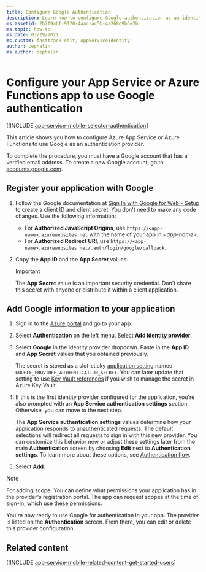 ```yaml
---
title: Configure Google Authentication
description: Learn how to configure Google authentication as an identity provider for your App Service or Azure Functions app.
ms.assetid: 2b2f9abf-9120-4aac-ac5b-4a268d9b6e2b
ms.topic: how-to
ms.date: 03/29/2021
ms.custom: fasttrack-edit, AppServiceIdentity
author: cephalin
ms.author: cephalin
---
```


# Configure your App Service or Azure Functions app to use Google authentication

[!INCLUDE [app-service-mobile-selector-authentication](../../includes/app-service-mobile-selector-authentication.md)]

This article shows you how to configure Azure App Service or Azure Functions to use Google as an authentication provider.

To complete the procedure, you must have a Google account that has a verified email address. To create a new Google account, go to [accounts.google.com](https://go.microsoft.com/fwlink/p/?LinkId=268302).

## <a name="register"> </a>Register your application with Google

1. Follow the Google documentation at [Sign In with Google for Web - Setup](https://developers.google.com/identity/gsi/web/guides/fedcm-migration) to create a client ID and client secret. You don't need to make any code changes. Use the following information:
    - For **Authorized JavaScript Origins**, use `https://<app-name>.azurewebsites.net` with the name of your app in *\<app-name>*.
    - For **Authorized Redirect URI**, use `https://<app-name>.azurewebsites.net/.auth/login/google/callback`.
1. Copy the **App ID** and the **App Secret** values.

    > [!IMPORTANT]
    > The **App Secret** value is an important security credential. Don't share this secret with anyone or distribute it within a client application.

## <a name="secrets"> </a>Add Google information to your application

1. Sign in to the [Azure portal] and go to your app.
1. Select **Authentication** on the left menu. Select **Add identity provider**.
1. Select **Google** in the identity provider dropdown. Paste in the **App ID** and **App Secret** values that you obtained previously.

    The secret is stored as a slot-sticky [application setting](./configure-common.md#configure-app-settings) named `GOOGLE_PROVIDER_AUTHENTICATION_SECRET`. You can later update that setting to use [Key Vault references](./app-service-key-vault-references.md) if you wish to manage the secret in Azure Key Vault.

1. If this is the first identity provider configured for the application, you're also prompted with an **App Service authentication settings** section. Otherwise, you can move to the next step.
    
    The **App Service authentication settings** values determine how your application responds to unauthenticated requests. The default selections will redirect all requests to sign in with this new provider. You can customize this behavior now or adjust these settings later from the main **Authentication** screen by choosing **Edit** next to **Authentication settings**. To learn more about these options, see [Authentication flow](overview-authentication-authorization.md#authentication-flow).

1. Select **Add**.

> [!NOTE]
> For adding scope: You can define what permissions your application has in the provider's registration portal. The app can request scopes at the time of sign-in, which use these permissions.

You're now ready to use Google for authentication in your app. The provider is listed on the **Authentication** screen. From there, you can edit or delete this provider configuration.

## Related content

[!INCLUDE [app-service-mobile-related-content-get-started-users](../../includes/app-service-mobile-related-content-get-started-users.md)]

<!-- Anchors. -->

<!-- Images. -->

[0]: ./media/app-service-mobile-how-to-configure-google-authentication/mobile-app-google-redirect.png
[1]: ./media/app-service-mobile-how-to-configure-google-authentication/mobile-app-google-settings.png

<!-- URLs. -->

[Google APIs]: https://go.microsoft.com/fwlink/p/?LinkId=268303

[Azure portal]: https://portal.azure.com/
